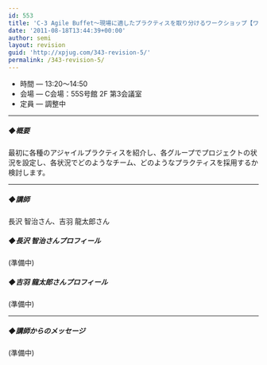 ```yaml
---
id: 553
title: 'C-3 Agile Buffet～現場に適したプラクティスを取り分けるワークショップ【ワークショップ】'
date: '2011-08-18T13:44:39+00:00'
author: semi
layout: revision
guid: 'http://xpjug.com/343-revision-5/'
permalink: /343-revision-5/
---
```


- 時間 — 13:20～14:50
- 会場 — C会場：55S号館 2F 第3会議室
- 定員 — 調整中

---

##### ◆概要

最初に各種のアジャイルプラクティスを紹介し、各グループでプロジェクトの状況を設定し、各状況でどのようなチーム、どのようなプラクティスを採用するか検討します。

---

##### ◆講師

長沢 智治さん、吉羽 龍太郎さん

##### ◆長沢 智治さんプロフィール

(準備中)

##### ◆吉羽 龍太郎さんプロフィール

(準備中)

---

##### ◆講師からのメッセージ

(準備中)